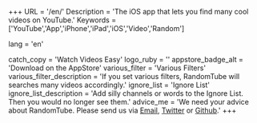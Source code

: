 +++
URL = '/en/'
Description  = 'The iOS app that lets you find many cool videos on YouTube.'
Keywords = ['YouTube','App','iPhone','iPad','iOS','Video','Random']

lang = 'en'

catch_copy  = 'Watch Videos Easy'
logo_ruby  = ''
appstore_badge_alt  = 'Download on the AppStore'
various_filter  = 'Various Filters'
various_filter_description  = 'If you set various filters, RandomTube will searches many videos accordingly.'
ignore_list  = 'Ignore List'
ignore_list_description  = 'Add silly channels or words to the Ignore List. Then you would no longer see them.'
advice_me = 'We need your advice about RandomTube. Please send us via <a href="%s">Email</a>, <a href="%s">Twitter</a> or <a href="%s">Github</a>.'
+++